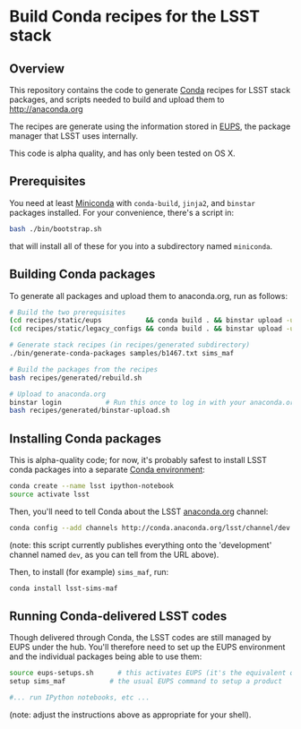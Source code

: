 # Build Conda recipes for the LSST stack

## Overview

This repository contains the code to generate
[Conda](http://conda.pydata.org) recipes for LSST stack packages, and
scripts needed to build and upload them to http://anaconda.org

The recipes are generate using the information stored in
[EUPS](https://github.com/RobertLuptonTheGood/eups), the package manager
that LSST uses internally.

This code is alpha quality, and has only been tested on OS X.

## Prerequisites

You need at least [Miniconda](conda.pydata.org/miniconda.html) with `conda-build`, `jinja2`, and `binstar` packages installed. For your convenience, there's a script in:
```bash
bash ./bin/bootstrap.sh
```
that will install all of these for you into a subdirectory named `miniconda`.

## Building Conda packages

To generate all packages and upload them to anaconda.org, run as follows:

```bash
# Build the two prerequisites
(cd recipes/static/eups           && conda build . && binstar upload -u lsst $(conda build . --output) )
(cd recipes/static/legacy_configs && conda build . && binstar upload -u lsst $(conda build . --output) )

# Generate stack recipes (in recipes/generated subdirectory)
./bin/generate-conda-packages samples/b1467.txt sims_maf

# Build the packages from the recipes
bash recipes/generated/rebuild.sh

# Upload to anaconda.org
binstar login			# Run this once to log in with your anaconda.org credentials
bash recipes/generated/binstar-upload.sh
```

## Installing Conda packages

This is alpha-quality code; for now, it's probably safest to install LSST
conda packages into a separate [Conda
environment](http://conda.pydata.org/docs/using/envs.html):

```bash
conda create --name lsst ipython-notebook
source activate lsst
```
Then, you'll need to tell Conda about the LSST [anaconda.org](http://anaconda.org) channel:

```bash
conda config --add channels http://conda.anaconda.org/lsst/channel/dev
```

(note: this script currently publishes everything onto the 'development'
channel named `dev`, as you can tell from the URL above).

Then, to install (for example) `sims_maf`, run:

```bash
conda install lsst-sims-maf
```

## Running Conda-delivered LSST codes

Though delivered through Conda, the LSST codes are still managed by EUPS
under the hub.  You'll therefore need to set up the EUPS environment and the
individual packages being able to use them:

```bash
source eups-setups.sh	   # this activates EUPS (it's the equivalent of loadLSST.bash)
setup sims_maf           # the usual EUPS command to setup a product

#... run IPython notebooks, etc ...
```

(note: adjust the instructions above as appropriate for your shell).
